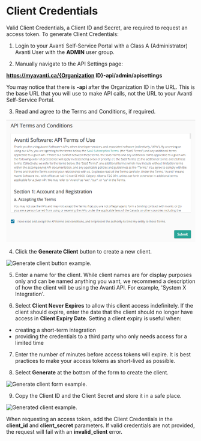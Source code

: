 # Client Credentials

Valid Client Credentials, a Client ID and Secret, are required to request an access token. To generate Client Credentials:

1. Login to your Avanti Self-Service Portal with a Class A (Administrator) Avanti User with the **ADMIN** user group.

2. Manually navigate to the API Settings page:

**https://myavanti.ca/{Organization ID}-api/admin/apisettings**

You may notice that there is  **-api** after the Organization ID in the URL. This is the base URL that you will use to make API calls, not the URL to your Avanti Self-Service Portal.

3. Read and agree to the Terms and Conditions, if required.

![Terms and conditions example.](../assets/images/terms-conditions.png)

4. Click the **Generate Client** button to create a new client.

![Generate client button example.](https://firebasestorage.googleapis.com/v0/b/avanti-hcm.appspot.com/o/api-docs%2Fgenerate-client-button.png?alt=media&token=bf7bf936-2354-471d-a3b3-ecec2b1f78e8)

5. Enter a name for the client. While client names are for display purposes only and can be named anything you want, we recommend a description of how the client will be using the Avanti API. For example, 'System X Integration'. 

6. Select **Client Never Expires** to allow this client access indefinitely. If the client should expire, enter the date that the client should no longer have access in **Client Expiry Date**. Setting a client expiry is useful when:
- creating a short-term integration
- providing the credentials to a third party who only needs access for a limited time

7. Enter the number of minutes before access tokens will expire. It is best practices to make your access tokens as short-lived as possible.

8. Select **Generate** at the bottom of the form to create the client.

![Generate client form example.](https://firebasestorage.googleapis.com/v0/b/avanti-hcm.appspot.com/o/api-docs%2Fgenerate-client-form.png?alt=media&token=01e646a3-b454-4443-9190-3caffa051236)

9. Copy the Client ID and the Client Secret and store it in a safe place.

![Generated client example.](https://firebasestorage.googleapis.com/v0/b/avanti-hcm.appspot.com/o/api-docs%2Fclients-table.png?alt=media&token=3430bc59-228f-4d18-a077-95d3848bd3dc)

When requesting an access token, add the Client Credentials in the **client_id** and **client_secret** parameters. If valid credentials are not provided, the request will fail with an **invalid_client** error.
